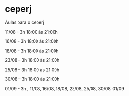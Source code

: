 # ceperj
Aulas para o ceperj

11/08 – 3h                                18:00 às 21:00h

16/08 – 3h                                18:00 às 21:00h

18/08 – 3h                                18:00 às 21:00h

23/08 – 3h                                18:00 às 21:00h

25/08 – 3h                                18:00 às 21:00h

30/08 – 3h                                18:00 às 21:00h

01/09 – 3h 
, 11/08, 16/08, 18/08, 23/08, 25/08, 30/08, 01/09